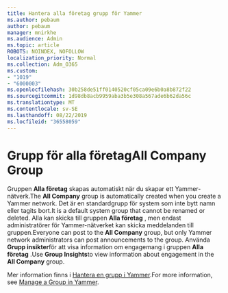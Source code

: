 ```yaml
---
title: Hantera alla företag grupp för Yammer
ms.author: pebaum
author: pebaum
manager: mnirkhe
ms.audience: Admin
ms.topic: article
ROBOTS: NOINDEX, NOFOLLOW
localization_priority: Normal
ms.collection: Adm_O365
ms.custom:
- "1019"
- "6000003"
ms.openlocfilehash: 30b258de51ff0140520cf05ca09e6b0a8b872f22
ms.sourcegitcommit: 1d98db8acb9959aba3b5e308a567ade6b62da56c
ms.translationtype: MT
ms.contentlocale: sv-SE
ms.lasthandoff: 08/22/2019
ms.locfileid: "36558059"
---
```

# <a name="all-company-group"></a><span data-ttu-id="681ca-102">Grupp för alla företag</span><span class="sxs-lookup"><span data-stu-id="681ca-102">All Company Group</span></span>

<span data-ttu-id="681ca-103">Gruppen **Alla företag** skapas automatiskt när du skapar ett Yammer-nätverk.</span><span class="sxs-lookup"><span data-stu-id="681ca-103">The **All Company** group is automatically created when you create a Yammer network.</span></span> <span data-ttu-id="681ca-104">Det är en standardgrupp för system som inte bytt namn eller tagits bort.</span><span class="sxs-lookup"><span data-stu-id="681ca-104">It is a default system group that cannot be renamed or deleted.</span></span> <span data-ttu-id="681ca-105">Alla kan skicka till gruppen **Alla företag** , men endast administratörer för Yammer-nätverket kan skicka meddelanden till gruppen.</span><span class="sxs-lookup"><span data-stu-id="681ca-105">Everyone can post to the **All Company** group, but only Yammer network administrators can post announcements to the group.</span></span> <span data-ttu-id="681ca-106">Använda **Grupp insikter**för att visa information om engagemang i gruppen **Alla företag** .</span><span class="sxs-lookup"><span data-stu-id="681ca-106">Use **Group Insights**to view information about engagement in the **All Company** group.</span></span>

<span data-ttu-id="681ca-107">Mer information finns i [Hantera en grupp i Yammer](https://support.office.com/article/Manage-a-group-in-Yammer-6e05c6d6-5548-4c88-89cd-e6757a514ef2).</span><span class="sxs-lookup"><span data-stu-id="681ca-107">For more information, see [Manage a Group in Yammer](https://support.office.com/article/Manage-a-group-in-Yammer-6e05c6d6-5548-4c88-89cd-e6757a514ef2).</span></span>
